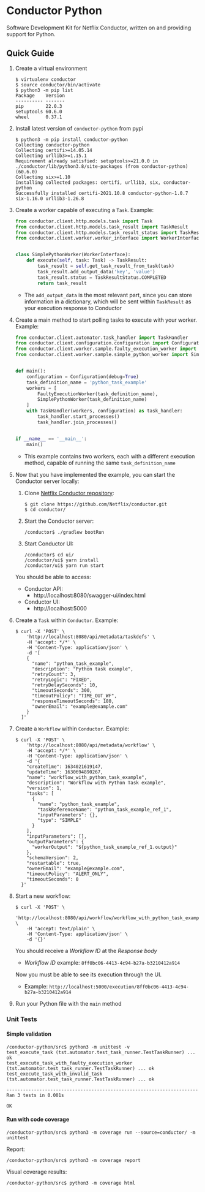 # Conductor Python

Software Development Kit for Netflix Conductor, written on and providing support for Python.

## Quick Guide

1. Create a virtual environment
    ```shell
    $ virtualenv conductor
    $ source conductor/bin/activate
    $ python3 -m pip list
    Package    Version
    ---------- -------
    pip        22.0.3
    setuptools 60.6.0
    wheel      0.37.1
    ```
1. Install latest version of `conductor-python` from pypi
    ```shell
    $ python3 -m pip install conductor-python
    Collecting conductor-python
    Collecting certifi>=14.05.14
    Collecting urllib3>=1.15.1
    Requirement already satisfied: setuptools>=21.0.0 in ./conductor/lib/python3.8/site-packages (from conductor-python) (60.6.0)
    Collecting six>=1.10
    Installing collected packages: certifi, urllib3, six, conductor-python
    Successfully installed certifi-2021.10.8 conductor-python-1.0.7 six-1.16.0 urllib3-1.26.8
    ```
2. Create a worker capable of executing a `Task`. Example:
    ```python
    from conductor.client.http.models.task import Task
    from conductor.client.http.models.task_result import TaskResult
    from conductor.client.http.models.task_result_status import TaskResultStatus
    from conductor.client.worker.worker_interface import WorkerInterface


    class SimplePythonWorker(WorkerInterface):
        def execute(self, task: Task) -> TaskResult:
            task_result = self.get_task_result_from_task(task)
            task_result.add_output_data('key', 'value')
            task_result.status = TaskResultStatus.COMPLETED
            return task_result
    ```
    * The `add_output_data` is the most relevant part, since you can store information in a dictionary, which will be sent within `TaskResult` as your execution response to Conductor
3. Create a main method to start polling tasks to execute with your worker. Example:
    ```python
    from conductor.client.automator.task_handler import TaskHandler
    from conductor.client.configuration.configuration import Configuration
    from conductor.client.worker.sample.faulty_execution_worker import FaultyExecutionWorker
    from conductor.client.worker.sample.simple_python_worker import SimplePythonWorker


    def main():
        configuration = Configuration(debug=True)
        task_definition_name = 'python_task_example'
        workers = [
            FaultyExecutionWorker(task_definition_name),
            SimplePythonWorker(task_definition_name)
        ]
        with TaskHandler(workers, configuration) as task_handler:
            task_handler.start_processes()
            task_handler.join_processes()


    if __name__ == '__main__':
        main()
    ```
    * This example contains two workers, each with a different execution method, capable of running the same `task_definition_name`
4. Now that you have implemented the example, you can start the Conductor server locally:
      1. Clone [Netflix Conductor repository](https://github.com/Netflix/conductor):
          ```shell
          $ git clone https://github.com/Netflix/conductor.git
          $ cd conductor/
          ```
      2. Start the Conductor server:
          ```shell
          /conductor$ ./gradlew bootRun
          ```
      3. Start Conductor UI:
          ```shell
          /conductor$ cd ui/
          /conductor/ui$ yarn install
          /conductor/ui$ yarn run start
          ```
      You should be able to access:
      * Conductor API:
        * http://localhost:8080/swagger-ui/index.html
      * Conductor UI:
        * http://localhost:5000
5. Create a `Task` within `Conductor`. Example:
    ```shell
    $ curl -X 'POST' \
        'http://localhost:8080/api/metadata/taskdefs' \
        -H 'accept: */*' \
        -H 'Content-Type: application/json' \
        -d '[
        {
          "name": "python_task_example",
          "description": "Python task example",
          "retryCount": 3,
          "retryLogic": "FIXED",
          "retryDelaySeconds": 10,
          "timeoutSeconds": 300,
          "timeoutPolicy": "TIME_OUT_WF",
          "responseTimeoutSeconds": 180,
          "ownerEmail": "example@example.com"
        }
      ]'
    ```
6. Create a `Workflow` within `Conductor`. Example:
    ```shell
    $ curl -X 'POST' \
        'http://localhost:8080/api/metadata/workflow' \
        -H 'accept: */*' \
        -H 'Content-Type: application/json' \
        -d '{
        "createTime": 1634021619147,
        "updateTime": 1630694890267,
        "name": "workflow_with_python_task_example",
        "description": "Workflow with Python Task example",
        "version": 1,
        "tasks": [
          {
            "name": "python_task_example",
            "taskReferenceName": "python_task_example_ref_1",
            "inputParameters": {},
            "type": "SIMPLE"
          }
        ],
        "inputParameters": [],
        "outputParameters": {
          "workerOutput": "${python_task_example_ref_1.output}"
        },
        "schemaVersion": 2,
        "restartable": true,
        "ownerEmail": "example@example.com",
        "timeoutPolicy": "ALERT_ONLY",
        "timeoutSeconds": 0
      }'
    ```
1. Start a new workflow:
    ```shell
    $ curl -X 'POST' \
        'http://localhost:8080/api/workflow/workflow_with_python_task_example' \
        -H 'accept: text/plain' \
        -H 'Content-Type: application/json' \
        -d '{}'
    ```
    You should receive a *Workflow ID* at the *Response body*
    * *Workflow ID* example: `8ff0bc06-4413-4c94-b27a-b3210412a914`
    
    Now you must be able to see its execution through the UI.
    * Example: `http://localhost:5000/execution/8ff0bc06-4413-4c94-b27a-b3210412a914`
1. Run your Python file with the `main` method

### Unit Tests

#### Simple validation

```shell
/conductor-python/src$ python3 -m unittest -v
test_execute_task (tst.automator.test_task_runner.TestTaskRunner) ... ok
test_execute_task_with_faulty_execution_worker (tst.automator.test_task_runner.TestTaskRunner) ... ok
test_execute_task_with_invalid_task (tst.automator.test_task_runner.TestTaskRunner) ... ok

----------------------------------------------------------------------
Ran 3 tests in 0.001s

OK
```

#### Run with code coverage

```shell
/conductor-python/src$ python3 -m coverage run --source=conductor/ -m unittest
```

Report:

```shell
/conductor-python/src$ python3 -m coverage report
```

Visual coverage results:

```shell
/conductor-python/src$ python3 -m coverage html
```
